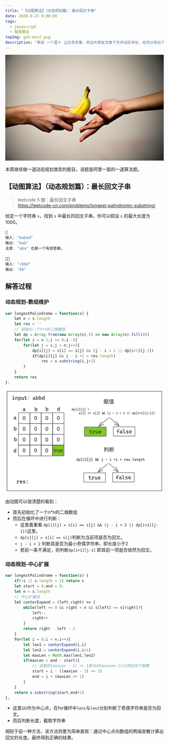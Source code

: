 ```yaml
---
title: "【动图算法】（动态规划篇）：最长回文子串"
date: 2020-9-21 8:00:00
tags:
  - javascript
  - 每周算法
topImg: gzh-mzsf.png
description: "来自 一个歪卜 公众号文章，欢迎大家在文章下方评论区评论，也可以写出下周题目的解题思路哦～"
---
```


![](./1.jpg)

本周继续做一道动态规划类型的题目，该题是阿里一面的一道算法题。

## 【动图算法】（动态规划篇）：最长回文子串

> leetcode 5 题：最长回文子串  
> https://leetcode-cn.com/problems/longest-palindromic-substring/

给定一个字符串 `s`，找到 `s` 中最长的回文子串。你可以假设 `s` 的最大长度为 1000。

```javascript
🌰
输入: "babad"
输出: "bab"
注意: "aba" 也是一个有效答案。

🌰🌰
输入: "cbbd"
输出: "bb"
```

## 解答过程

### 动态规划-数组维护

```javascript
var longestPalindrome = function(s) {
    let n = s.length
    let res = ''
    // 初始化一个n*n的二维数组
    let dp = Array.from(new Array(n),() => new Array(n).fill(0))
    for(let i = n-1;i >= 0;i--){
        for(let j = i;j < n;j++){
            dp[i][j] = s[i] == s[j] && (j - i < 2 || dp[i+1][j-1])
            if(dp[i][j] && j - i +1 > res.length)
                res = s.substring(i,j+1)
        }
    }
    return res
};
```

![](./2.gif)

由动图可以很清楚的看到：

- 首先初始化了一个n\*n的二维数组
- 而后在循环中进行判断：
	- 这里着重看 `dp[i][j] = s[i] == s[j] && (j - i < 2 || dp[i+1][j-1])`这里。
	- `dp[i][j] = s[i] == s[j]`判断为当前项是否为回文。
	- `j - i < 2` 判断其是否为最小奇偶字符串，即长度小于2
	- 若前一条不满足，则判断`dp[i+1][j-1]` 即其前一项是否依然为回文。

### 动态规划-中心扩展

```javascript
var longestPalindrome = function(s) {
    if(!s || s.length < 2) return s
    let start = 0,end = 0;
    let n = s.length
    // 中心扩展法
    let centerExpend = (left,right) => {
        while(left >= 0 && right < n && s[left] == s[right]){
            left--
            right++
        }
        return right - left - 1
    }
    for(let i = 0;i < n;i++){
        let len1 = centerExpend(i,i)
        let len2 = centerExpend(i,i+1)
        let maxLen = Math.max(len1,len2)
        if(maxLen > end - start){
            // 这里的(maxLen - 1) >> 1即为对(maxLen-1)/2而后向下取整
            start = i - ((maxLen - 1) >> 1)
            end = i + (maxLen >> 1)
        }
    }
    return s.substring(start,end+1)
};
```

- 这里以i作为中心点，在for循环中`len1`与`len2`分别判断了奇偶字符串是否为回文。
- 而后判断长度，截取字符串

相较于前一种方法，该方法则更为简单直观：通过中心点向数组的两端发散计算出回文的长度。最终得到正确的结果。


